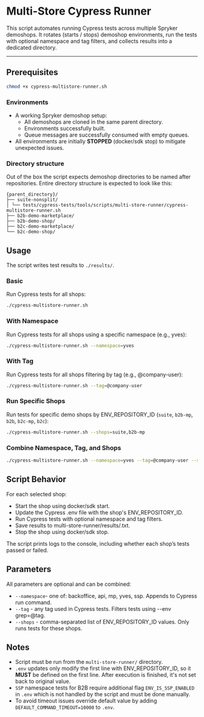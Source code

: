 # Multi-Store Cypress Runner

This script automates running Cypress tests across multiple Spryker demoshops. It rotates (starts / stops) demoshop environments, run the tests with optional namespace and tag filters, and collects results into a dedicated directory.

---

## Prerequisites

```bash
chmod +x cypress-multistore-runner.sh
```

### Environments
 - A working Spryker demoshop setup:
   - All demoshops are cloned in the same parent directory.
   - Environments successfully built.
   - Queue messages are successfully consumed with empty queues.
 - All environments are initially **STOPPED** (docker/sdk stop) to mitigate unexpected issues.

### Directory structure
Out of the box the script expects demoshop directories to be named after repositories.
Entire directory structure is expected to look like this:
```
{parent_directory}/
├── suite-nonsplit/
│ └── tests/cypress-tests/tools/scripts/multi-store-runner/cypress-multistore-runner.sh
├── b2b-demo-marketplace/
├── b2b-demo-shop/
├── b2c-demo-marketplace/
└── b2c-demo-shop/
```


## Usage

The script writes test results to `./results/`.


### Basic

Run Cypress tests for all shops:

```bash
./cypress-multistore-runner.sh
```
### With Namespace

Run Cypress tests for all shops using a specific namespace (e.g., yves):

```bash
./cypress-multistore-runner.sh --namespace=yves
```

### With Tag

Run Cypress tests for all shops filtering by tag (e.g., @company-user):

```bash
./cypress-multistore-runner.sh --tag=@company-user
```

### Run Specific Shops

Run tests for specific demo shops by ENV_REPOSITORY_ID (`suite`, `b2b-mp`, `b2b`, `b2c-mp`, `b2c`):

```bash
./cypress-multistore-runner.sh --shops=suite,b2b-mp
```

### Combine Namespace, Tag, and Shops
```bash
./cypress-multistore-runner.sh --namespace=yves --tag=@company-user --shops=b2c-mp,b2c
```

## Script Behavior

For each selected shop:

- Start the shop using docker/sdk start.
- Update the Cypress .env file with the shop's ENV_REPOSITORY_ID.
- Run Cypress tests with optional namespace and tag filters.
- Save results to multi-store-runner/results/<shop-id>.txt.
- Stop the shop using docker/sdk stop.

The script prints logs to the console, including whether each shop’s tests passed or failed.

## Parameters
All parameters are optional and can be combined:
- `--namespace`- one of: backoffice, api, mp, yves, ssp. Appends to Cypress run command.
- `--tag` - any tag used in Cypress tests. Filters tests using --env grep=@tag.
 - `--shops` - comma-separated list of ENV_REPOSITORY_ID values. Only runs tests for these shops.

## Notes
- Script must be run from the `multi-store-runner/` directory.
- `.env` updates only modify the first line with ENV_REPOSITORY_ID, so it **MUST** be defined on the first line. After execution is finished, it's not set back to original value.
- `SSP` namespace tests for B2B require additional flag `ENV_IS_SSP_ENABLED` in `.env` which is not handled by the script and must be done manually.
- To avoid timeout issues override default value by adding `DEFAULT_COMMAND_TIMEOUT=10000` to `.env`.
